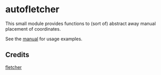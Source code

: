 # autofletcher

This small module provides functions to (sort of) abstract away manual
placement of coordinates.

See the [manual](https://raw.githubusercontent.com/3akev/autofletcher/main/manual.pdf)
for usage examples.

## Credits

[fletcher](https://github.com/Jollywatt/typst-fletcher)
